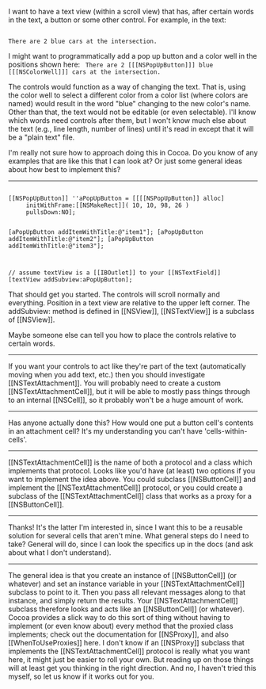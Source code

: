 

I want to have a text view (within a scroll view) that has, after certain words in the text, a button or some other control. For example, in the text:

<code>
There are 2 blue cars at the intersection.
</code>

I might want to programmatically add a pop up button and a color well in the positions shown here:
<code>
There are 2 [[[NSPopUpButton]]] blue [[[NSColorWell]]] cars at the intersection.
</code>

The controls would function as a way of changing the text. That is, using the color well to select a different color from a color list (where colors are named) would result in the word "blue" changing to the new color's name. Other than that, the text would not be editable (or even selectable). I'll know which words need controls after them, but I won't know much else about the text (e.g., line length, number of lines) until it's read in except that it will be a "plain text" file.

I'm really not sure how to approach doing this in Cocoa. Do you know of any examples that are like this that I can look at? Or just some general ideas about how best to implement this?

----

<code>
[[NSPopUpButton]] ''aPopUpButton = [[[[NSPopUpButton]] alloc] 
     initWithFrame:[[NSMakeRect]]( 10, 10, 98, 26 )
     pullsDown:NO];
	
[aPopUpButton addItemWithTitle:@"item1"];
[aPopUpButton addItemWithTitle:@"item2"];
[aPopUpButton addItemWithTitle:@"item3"];

// assume textView is a [[IBOutlet]] to your [[NSTextField]]
[textView addSubview:aPopUpButton];
</code>

That should get you started.  The controls will scroll normally and everything. Position in a text view are relative to the upper left corner. The addSubview: method is defined in [[NSView]], [[NSTextView]] is a subclass of [[NSView]].

Maybe someone else can tell you how to place the controls relative to certain words.

----

If you want your controls to act like they're part of the text (automatically moving when you add text, etc.) then you should investigate [[NSTextAttachment]]. You will probably need to create a custom [[NSTextAttachmentCell]], but it will be able to mostly pass things through to an internal [[NSCell]], so it probably won't be a huge amount of work.

----
Has anyone actually done this? How would one put a button cell's contents in an attachment cell? It's my understanding you can't have 'cells-within-cells'.

----

[[NSTextAttachmentCell]] is the name of both a protocol and a class which implements that protocol. Looks like you'd have (at least) two options if you want to implement the idea above. You could subclass [[NSButtonCell]] and implement the [[NSTextAttachmentCell]] protocol, or you could create a subclass of the [[NSTextAttachmentCell]] class that works as a proxy for a [[NSButtonCell]].

----

Thanks! It's the latter I'm interested in, since I want this to be a reusable solution for several cells that aren't mine. What general steps do I need to take? General will do, since I can look the specifics up in the docs (and ask about what I don't understand).

----

The general idea is that you create an instance of [[NSButtonCell]] (or whatever) and set an instance variable in your [[NSTextAttachmentCell]] subclass to point to it. Then you pass all relevant messages along to that instance, and simply return the results. Your [[NSTextAttachmentCell]] subclass therefore looks and acts like an [[NSButtonCell]] (or whatever). Cocoa provides a slick way to do this sort of thing without having to implement (or even know about) every method that the proxied class implements; check out the documentation for [[NSProxy]], and also [[WhenToUseProxies]] here. I don't know if an [[NSProxy]] subclass that implements the [[NSTextAttachmentCell]] protocol is really what you want here, it might just be easier to roll your own. But reading up on those things will at least get you thinking in the right direction. And no, I haven't tried this myself, so let us know if it works out for you.